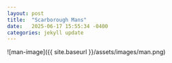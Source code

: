 ```yaml
---
layout: post
title:  "Scarborough Mans"
date:   2025-06-17 15:55:34 -0400
categories: jekyll update
---
```


![man-image]({{ site.baseurl }}/assets/images/man.png)
